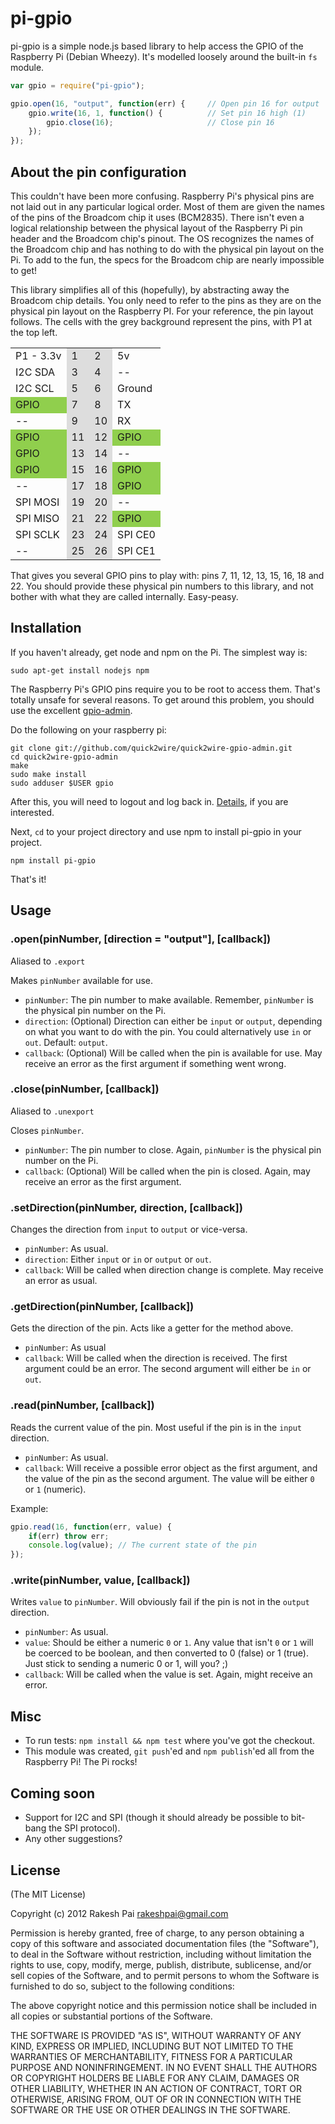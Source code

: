 pi-gpio
=======

pi-gpio is a simple node.js based library to help access the GPIO of the Raspberry Pi (Debian Wheezy). It's modelled loosely around the built-in ``fs`` module.

```javascript
var gpio = require("pi-gpio");

gpio.open(16, "output", function(err) {		// Open pin 16 for output
	gpio.write(16, 1, function() {			// Set pin 16 high (1)
		gpio.close(16);						// Close pin 16
	});
});
```

## About the pin configuration

This couldn't have been more confusing. Raspberry Pi's physical pins are not laid out in any particular logical order. Most of them are given the names of the pins of the Broadcom chip it uses (BCM2835). There isn't even a logical relationship between the physical layout of the Raspberry Pi pin header and the Broadcom chip's pinout. The OS recognizes the names of the Broadcom chip and has nothing to do with the physical pin layout on the Pi. To add to the fun, the specs for the Broadcom chip are nearly impossible to get!

This library simplifies all of this (hopefully), by abstracting away the Broadcom chip details. You only need to refer to the pins as they are on the physical pin layout on the Raspberry PI. For your reference, the pin layout follows. The cells with the grey background represent the pins, with P1 at the top left.

<table>
	<tr>
		<td>
			P1 - 3.3v
		</td>
		<td style="background: #ddd">
			1
		</td>
		<td style="background: #ddd">
			2
		</td>
		<td>
			5v
		</td>
	</tr>
	<tr>
		<td>
			I2C SDA
		</td>
		<td style="background: #ddd">
			3
		</td>
		<td  style="background: #ddd">
			4
		</td>
		<td>
			--
		</td>
	</tr>
	<tr>
		<td>
			I2C SCL
		</td>
		<td style="background: #ddd">
			5
		</td>
		<td style="background: #ddd">
			6
		</td>
		<td>
			Ground
		</td>
	</tr>
	<tr>
		<td style="background: #90cf4d">
			GPIO
		</td>
		<td style="background: #ddd">
			7
		</td>
		<td style="background: #ddd">
			8
		</td>
		<td>
			TX
		</td>
	</tr>
	<tr>
		<td>
			--
		</td>
		<td style="background: #ddd">
			9
		</td>
		<td style="background: #ddd">
			10
		</td>
		<td>
			RX
		</td>
	</tr>
	<tr>
		<td style="background: #90cf4d">
			GPIO
		</td>
		<td style="background: #ddd">
			11
		</td>
		<td style="background: #ddd">
			12
		</td>
		<td style="background: #90cf4d">
			GPIO
		</td>
	</tr>
	<tr>
		<td style="background: #90cf4d">
			GPIO
		</td>
		<td style="background: #ddd">
			13
		</td>
		<td style="background: #ddd">
			14
		</td>
		<td>
			--
		</td>
	</tr>
	<tr>
		<td style="background: #90cf4d">
			GPIO
		</td>
		<td style="background: #ddd">
			15
		</td>
		<td style="background: #ddd">
			16
		</td>
		<td style="background: #90cf4d">
			GPIO
		</td>
	</tr>
	<tr>
		<td>
			--
		</td>
		<td style="background: #ddd">
			17
		</td>
		<td style="background: #ddd">
			18
		</td>
		<td style="background: #90cf4d">
			GPIO
		</td>
	</tr>
	<tr>
		<td>
			SPI MOSI
		</td>
		<td style="background: #ddd">
			19
		</td>
		<td style="background: #ddd">
			20
		</td>
		<td>
			--
		</td>
	</tr>
	<tr>
		<td>
			SPI MISO
		</td>
		<td style="background: #ddd">
			21
		</td>
		<td style="background: #ddd">
			22
		</td>
		<td style="background: #90cf4d">
			GPIO
		</td>
	</tr>
	<tr>
		<td>
			SPI SCLK
		</td>
		<td style="background: #ddd">
			23
		</td>
		<td style="background: #ddd">
			24
		</td>
		<td>
			SPI CE0
		</td>
	</tr>
	<tr>
		<td>
			--
		</td>
		<td style="background: #ddd">
			25
		</td>
		<td style="background: #ddd">
			26
		</td>
		<td>
			SPI CE1
		</td>
	</tr>
</table>

That gives you several GPIO pins to play with: pins 7, 11, 12, 13, 15, 16, 18 and 22. You should provide these physical pin numbers to this library, and not bother with what they are called internally. Easy-peasy.

## Installation

If you haven't already, get node and npm on the Pi. The simplest way is:

	sudo apt-get install nodejs npm

The Raspberry Pi's GPIO pins require you to be root to access them. That's totally unsafe for several reasons. To get around this problem, you should use the excellent [gpio-admin](https://github.com/quick2wire/quick2wire-gpio-admin).

Do the following on your raspberry pi:

	git clone git://github.com/quick2wire/quick2wire-gpio-admin.git
	cd quick2wire-gpio-admin
	make
	sudo make install
	sudo adduser $USER gpio

After this, you will need to logout and log back in. [Details](http://quick2wire.com/2012/05/safe-controlled-access-to-gpio-on-the-raspberry-pi/), if you are interested.

Next, ``cd`` to your project directory and use npm to install pi-gpio in your project.

	npm install pi-gpio

That's it!

## Usage

### .open(pinNumber, [direction = "output"], [callback])

Aliased to ``.export``

Makes ``pinNumber`` available for use. 

* ``pinNumber``: The pin number to make available. Remember, ``pinNumber`` is the physical pin number on the Pi. 
* ``direction``: (Optional) Direction can either be ``input`` or ``output``, depending on what you want to do with the pin. You could alternatively use ``in`` or ``out``. Default: ``output``.
* ``callback``: (Optional) Will be called when the pin is available for use. May receive an error as the first argument if something went wrong.

### .close(pinNumber, [callback])

Aliased to ``.unexport``

Closes ``pinNumber``.

* ``pinNumber``: The pin number to close. Again, ``pinNumber`` is the physical pin number on the Pi.
* ``callback``: (Optional) Will be called when the pin is closed. Again, may receive an error as the first argument.

### .setDirection(pinNumber, direction, [callback])

Changes the direction from ``input`` to ``output`` or vice-versa.

* ``pinNumber``: As usual.
* ``direction``: Either ``input`` or ``in`` or ``output`` or ``out``.
* ``callback``: Will be called when direction change is complete. May receive an error as usual.

### .getDirection(pinNumber, [callback])

Gets the direction of the pin. Acts like a getter for the method above.

* ``pinNumber``: As usual
* ``callback``: Will be called when the direction is received. The first argument could be an error. The second argument will either be ``in`` or ``out``. 

### .read(pinNumber, [callback])

Reads the current value of the pin. Most useful if the pin is in the ``input`` direction.

* ``pinNumber``: As usual.
* ``callback``: Will receive a possible error object as the first argument, and the value of the pin as the second argument. The value will be either ``0`` or ``1`` (numeric).

Example:
```javascript
gpio.read(16, function(err, value) {
	if(err) throw err;
	console.log(value);	// The current state of the pin
});
```

### .write(pinNumber, value, [callback])

Writes ``value`` to ``pinNumber``. Will obviously fail if the pin is not in the ``output`` direction.

* ``pinNumber``: As usual.
* ``value``: Should be either a numeric ``0`` or ``1``. Any value that isn't ``0`` or ``1`` will be coerced to be boolean, and then converted to 0 (false) or 1 (true). Just stick to sending a numeric 0 or 1, will you? ;)
* ``callback``: Will be called when the value is set. Again, might receive an error.

## Misc

* To run tests: ``npm install && npm test`` where you've got the checkout.
* This module was created, ``git push``'ed and ``npm publish``'ed all from the Raspberry Pi! The Pi rocks!

## Coming soon

* Support for I2C and SPI (though it should already be possible to bit-bang the SPI protocol).
* Any other suggestions?

## License

(The MIT License)

Copyright (c) 2012 Rakesh Pai <rakeshpai@gmail.com>

Permission is hereby granted, free of charge, to any person obtaining a copy of this software and associated documentation files (the "Software"), to deal in the Software without restriction, including without limitation the rights to use, copy, modify, merge, publish, distribute, sublicense, and/or sell copies of the Software, and to permit persons to whom the Software is furnished to do so, subject to the following conditions:

The above copyright notice and this permission notice shall be included in all copies or substantial portions of the Software.

THE SOFTWARE IS PROVIDED "AS IS", WITHOUT WARRANTY OF ANY KIND, EXPRESS OR IMPLIED, INCLUDING BUT NOT LIMITED TO THE WARRANTIES OF MERCHANTABILITY, FITNESS FOR A PARTICULAR PURPOSE AND NONINFRINGEMENT. IN NO EVENT SHALL THE AUTHORS OR COPYRIGHT HOLDERS BE LIABLE FOR ANY CLAIM, DAMAGES OR OTHER LIABILITY, WHETHER IN AN ACTION OF CONTRACT, TORT OR OTHERWISE, ARISING FROM, OUT OF OR IN CONNECTION WITH THE SOFTWARE OR THE USE OR OTHER DEALINGS IN THE SOFTWARE.

